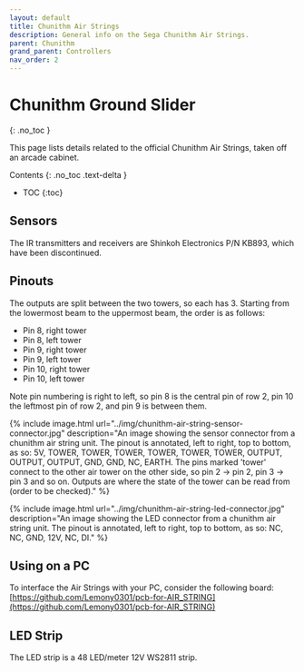 ```yaml
---
layout: default
title: Chunithm Air Strings
description: General info on the Sega Chunithm Air Strings.
parent: Chunithm
grand_parent: Controllers
nav_order: 2
---
```


# Chunithm Ground Slider
{: .no_toc }

This page lists details related to the official Chunithm Air Strings, taken off an arcade cabinet.

Contents
{: .no_toc .text-delta }

- TOC
{:toc}

## Sensors

The IR transmitters and receivers are Shinkoh Electronics P/N KB893, which have been discontinued.

## Pinouts

The outputs are split between the two towers, so each has 3. Starting from the lowermost beam to the uppermost beam, the order is as follows: 
* Pin 8, right tower
* Pin 8, left tower
* Pin 9, right tower
* Pin 9, left tower
* Pin 10, right tower
* Pin 10, left tower

Note pin numbering is right to left, so pin 8 is the central pin of row 2, pin 10 the leftmost pin of row 2, and pin 9 is between them. 

{% include image.html url="../img/chunithm-air-string-sensor-connector.jpg" description="An image showing the sensor connector from a chunithm air string unit. The pinout is annotated, left to right, top to bottom, as so: 5V, TOWER, TOWER, TOWER, TOWER, TOWER, TOWER, OUTPUT, OUTPUT, OUTPUT, GND, GND, NC, EARTH. The pins marked 'tower' connect to the other air tower on the other side, so pin 2 -> pin 2, pin 3 -> pin 3 and so on. Outputs are where the state of the tower can be read from (order to be checked)." %}

{% include image.html url="../img/chunithm-air-string-led-connector.jpg" description="An image showing the LED connector from a chunithm air string unit. The pinout is annotated, left to right, top to bottom, as so: NC, NC, GND, 12V, NC, DI." %}

## Using on a PC

To interface the Air Strings with your PC, consider the following board: [https://github.com/Lemony0301/pcb-for-AIR_STRING](https://github.com/Lemony0301/pcb-for-AIR_STRING)

## LED Strip

The LED strip is a 48 LED/meter 12V WS2811 strip.
